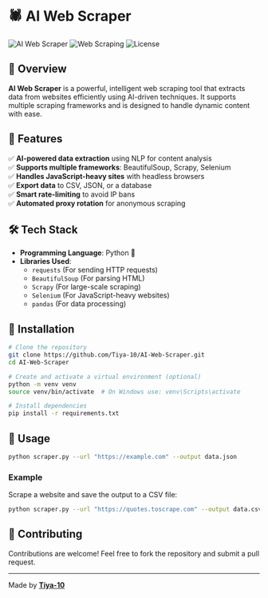 # 🕷️ AI Web Scraper

![AI Web Scraper](https://img.shields.io/badge/Python-3.8%2B-blue) ![Web Scraping](https://img.shields.io/badge/Web%20Scraping-BeautifulSoup%20%7C%20Scrapy%20%7C%20Selenium-green) ![License](https://img.shields.io/badge/License-MIT-yellow)

## 🚀 Overview
**AI Web Scraper** is a powerful, intelligent web scraping tool that extracts data from websites efficiently using AI-driven techniques. It supports multiple scraping frameworks and is designed to handle dynamic content with ease.

## 🌟 Features
✅ **AI-powered data extraction** using NLP for content analysis  
✅ **Supports multiple frameworks**: BeautifulSoup, Scrapy, Selenium  
✅ **Handles JavaScript-heavy sites** with headless browsers  
✅ **Export data** to CSV, JSON, or a database  
✅ **Smart rate-limiting** to avoid IP bans  
✅ **Automated proxy rotation** for anonymous scraping  

## 🛠️ Tech Stack
- **Programming Language**: Python 🐍
- **Libraries Used**:
  - `requests` (For sending HTTP requests)
  - `BeautifulSoup` (For parsing HTML)
  - `Scrapy` (For large-scale scraping)
  - `Selenium` (For JavaScript-heavy websites)
  - `pandas` (For data processing)

## 📌 Installation
```sh
# Clone the repository
git clone https://github.com/Tiya-10/AI-Web-Scraper.git
cd AI-Web-Scraper

# Create and activate a virtual environment (optional)
python -m venv venv
source venv/bin/activate  # On Windows use: venv\Scripts\activate

# Install dependencies
pip install -r requirements.txt
```

## 🚀 Usage
```sh
python scraper.py --url "https://example.com" --output data.json
```
### Example
Scrape a website and save the output to a CSV file:
```sh
python scraper.py --url "https://quotes.toscrape.com" --output data.csv
```


## 🤝 Contributing
Contributions are welcome! Feel free to fork the repository and submit a pull request.
 

---
Made by **[Tiya-10](https://github.com/Tiya-10)**

